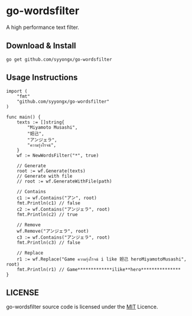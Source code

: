 # go-wordsfilter
A high performance text filter.

## Download & Install
```shell
go get github.com/syyongx/go-wordsfilter
```

## Usage Instructions
```
import (
    "fmt"
    "github.com/syyongx/go-wordsfilter"
)

func main() {
    texts := []string{
        "Miyamoto Musashi",
        "妲己",
        "アンジェラ",
        "ความรุ่งโรจน์",
    }
    wf := NewWordsFilter("*", true)

    // Generate
    root := wf.Generate(texts)
    // Generate with file
    // root := wf.GenerateWithFile(path)

    // Contains
    c1 := wf.Contains("アン", root)
    fmt.Println(c1) // false
    c2 := wf.Contains("アンジェラ", root)
    fmt.Println(c2) // true

    // Remove
    wf.Remove("アンジェラ", root)
    c3 := wf.Contains("アンジェラ", root)
    fmt.Println(c3) // false

    // Replace
    r1 := wf.Replace("Game ความรุ่งโรจน์ i like 妲己 heroMiyamotoMusashi", root)
    fmt.Println(r1) // Game*************ilike**hero***************
}
```

## LICENSE
go-wordsfilter source code is licensed under the [MIT](https://github.com/syyongx/go-wordsfilter/blob/master/LICENSE) Licence.